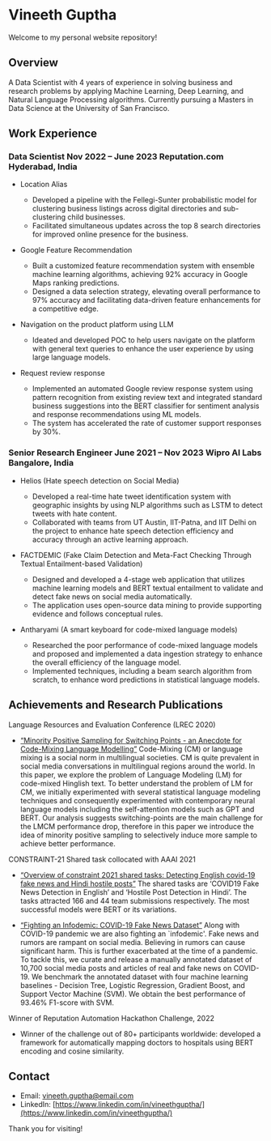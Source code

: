 # Vineeth Guptha

Welcome to my personal website repository!

## Overview

A Data Scientist with 4 years of experience in solving business and research problems by applying Machine Learning, Deep Learning, and Natural Language Processing algorithms. Currently pursuing a Masters in Data Science at the University of San Francisco.

## Work Experience

### Data Scientist Nov 2022 – June 2023 Reputation.com Hyderabad, India
- Location Alias
  - Developed a pipeline with the Fellegi-Sunter probabilistic model for clustering business listings across digital directories and sub-clustering child businesses.
  - Facilitated simultaneous updates across the top 8 search directories for improved online presence for the business.
   
- Google Feature Recommendation
  - Built a customized feature recommendation system with ensemble machine learning algorithms, achieving 92% accuracy in
Google Maps ranking predictions.
  - Designed a data selection strategy, elevating overall performance to 97% accuracy and facilitating data-driven feature
enhancements for a competitive edge.

- Navigation on the product platform using LLM
  - Ideated and developed POC to help users navigate on the platform with general text queries to enhance the user experience by
using large language models.

- Request review response
  - Implemented an automated Google review response system using pattern recognition from existing review text and integrated
standard business suggestions into the BERT classifier for sentiment analysis and response recommendations using ML models.
  - The system has accelerated the rate of customer support responses by 30%.

### Senior Research Engineer June 2021 – Nov 2023 Wipro AI Labs Bangalore, India
- Helios (Hate speech detection on Social Media)
  - Developed a real-time hate tweet identification system with geographic insights by using NLP algorithms such as LSTM to detect tweets with hate content.
  - Collaborated with teams from UT Austin, IIT-Patna, and IIT Delhi on the project to enhance hate speech detection efficiency and accuracy through an active learning approach.
  
- FACTDEMIC (Fake Claim Detection and Meta-Fact Checking Through Textual Entailment-based Validation)
  - Designed and developed a 4-stage web application that utilizes machine learning models and BERT textual entailment to validate and detect fake news on social media automatically.
  - The application uses open-source data mining to provide supporting evidence
and follows conceptual rules.

- Antharyami (A smart keyboard for code-mixed language models)
  - Researched the poor performance of code-mixed language models and proposed and implemented a data ingestion strategy to enhance the overall efficiency of the language model.
  - Implemented techniques, including a beam search algorithm from scratch, to enhance word predictions in statistical language models.

## Achievements and Research Publications

Language Resources and Evaluation Conference (LREC 2020)
- [“Minority Positive Sampling for Switching Points - an Anecdote for Code-Mixing Language Modelling”](https://aclanthology.org/2020.lrec-1.764/)
Code-Mixing (CM) or language mixing is a social norm in multilingual societies. CM is quite prevalent in social media conversations in multilingual regions around the world. In this paper, we explore the problem of Language Modeling (LM) for code-mixed Hinglish text. To better understand the problem of LM for CM, we initially experimented with several statistical language modeling techniques and consequently experimented with contemporary neural language models including the self-attention models such as GPT and BERT. Our analysis suggests switching-points are the main challenge for the LMCM performance drop, therefore in this paper we introduce the idea of minority positive sampling to selectively induce more sample to achieve better performance.

CONSTRAINT-21 Shared task collocated with AAAI 2021
- [“Overview of constraint 2021 shared tasks: Detecting English covid-19 fake news and Hindi hostile posts”](https://link.springer.com/chapter/10.1007/978-3-030-73696-5_5)
The shared tasks are ‘COVID19 Fake News Detection in English’ and ‘Hostile Post Detection in Hindi’. The tasks attracted 166 and 44 team submissions respectively. The most successful models were BERT or its variations.

- [“Fighting an Infodemic: COVID-19 Fake News Dataset”](https://arxiv.org/abs/2011.03327)
Along with COVID-19 pandemic we are also fighting an `infodemic'. Fake news and rumors are rampant on social media. Believing in rumors can cause significant harm. This is further exacerbated at the time of a pandemic. To tackle this, we curate and release a manually annotated dataset of 10,700 social media posts and articles of real and fake news on COVID-19. We benchmark the annotated dataset with four machine learning baselines - Decision Tree, Logistic Regression, Gradient Boost, and Support Vector Machine (SVM). We obtain the best performance of 93.46% F1-score with SVM.

Winner of Reputation Automation Hackathon Challenge, 2022
- Winner of the challenge out of 80+ participants worldwide: developed a framework for automatically mapping doctors to hospitals
using BERT encoding and cosine similarity.

## Contact

- Email: [vineeth.guptha@email.com](mailto:vineeth.guptha@gmail.com)
- LinkedIn: [https://www.linkedin.com/in/vineethguptha/](https://www.linkedin.com/in/vineethguptha/)

Thank you for visiting!
